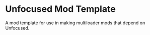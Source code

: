 # Unfocused Mod Template

A mod template for use in making multiloader mods that depend on Unfocused.